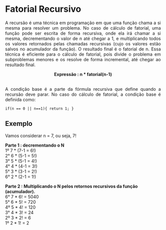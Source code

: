 #  Fatorial Recursivo

<p align="justify">
 A recursão é uma técnica em programação em que uma função chama a si mesma para resolver um problema. No caso de cálculo de fatorial, uma função pode ser escrita de forma recursiva, onde ela irá chamar a si mesma, decrementando o valor de n até chegar a 1, e multiplicando todos os valores retornados pelas chamadas recursivas (cujo os valores estão salvos no acumulador da função). O resultado final é o fatorial de n. Essa técnica é eficiente para o cálculo de fatorial, pois divide o problema em subproblemas menores e os resolve de forma incremental, até chegar ao resultado final.


<div align="center">
<strong>Expressão : n * fatorial(n-1)</strong>
</div><br>
<p align="justify">
A condição base é a parte da fórmula recursiva que define quando a recursão deve parar. No caso do cálculo de fatorial, a condição base é definida como:

<code>if(n == 0 || n==1){
  return 1; 
}
</code>
</p>

<h2>Exemplo</h2>
<p>Vamos considerar n = 7, ou seja, 7!</p>

<strong>Parte 1 : decrementando o N</strong>
<br>1º 7 * (7-1 = 6!) 
<br>2° 6 * (5-1 = 5!)
<br>3° 5 * (5-1 = 4!)
<br>4° 4 * (4-1 = 3!)
<br>5° 3 * (3-1 = 2!)
<br>6° 2 * (2-1 = 1!)

<strong>Parte 2 : Multiplicando o N pelos retornos recursivos da função (acumulador).</strong>
<br>6° 7 * 6! = 5040
<br>5° 6 * 5! = 720 
<br>4º 5 * 4! = 120
<br>3° 4 * 3! = 24
<br>2º 3 * 2! = 6
<br>1º 2 * 1! = 2






</p>
